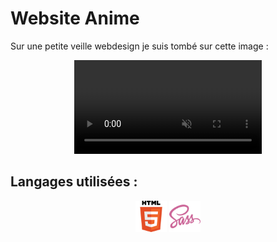 # Website Anime

<p> Sur une petite veille webdesign je suis tombé sur cette image : </p>

<div align=center>
    <video autoplay loop muted>
    <source src = "https://cdn.dribbble.com/users/7175995/screenshots/16387881/media/539e2d3a3b713f2c4309cecec3e895b7.mp4" type="video/mp4">
    </video>
</div>

## Langages utilisées :
<div align=center>
    <img src="https://raw.githubusercontent.com/github/explore/80688e429a7d4ef2fca1e82350fe8e3517d3494d/topics/html/html.png" alt="Html" height="50px">
    <img src="https://raw.githubusercontent.com/github/explore/80688e429a7d4ef2fca1e82350fe8e3517d3494d/topics/sass/sass.png" alt="Sass" height="50px">
</div>